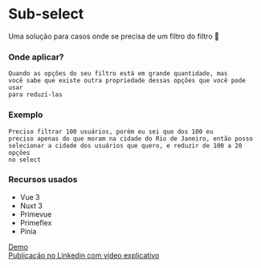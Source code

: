 # Sub-select

Uma solução para casos onde se precisa de um filtro do filtro 🤣


### Onde aplicar?
<code>Quando as opções do seu filtro está em grande quantidade, mas você sabe que existe outra propriedade dessas opções que você pode usar para reduzí-las</code>

### Exemplo
<code>Preciso filtrar 100 usuários, porém eu sei que dos 100 eu preciso apenas do que moram na cidade do Rio de Janeiro, então posso selecionar a cidade dos usuários que quero, e reduzir de 100 a 20 opções no select</code>

### Recursos usados
- Vue 3
- Nuxt 3
- Primevue
- Primeflex
- Pinia

 <a href="https://sub-select.vercel.app/" target="_blank">Demo</a> <br>
 <a href="https://www.linkedin.com/posts/emily-july_voc%C3%AA-j%C3%A1-precisou-de-um-filtro-do-filtro-activity-7166517445602537472-uLxN?utm_source=share&utm_medium=member_desktop
" target="_blank">Publicação no Linkedin com vídeo explicativo</a> 
